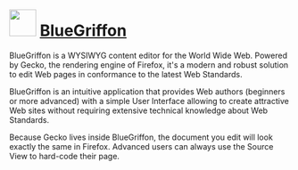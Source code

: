 ﻿# <img src="https://cdn.jsdelivr.net/gh/chocolatey/chocolatey-coreteampackages@edba4a5849ff756e767cba86641bea97ff5721fe/icons/bluegriffon.svg" width="48" height="48"/> [BlueGriffon](https://chocolatey.org/packages/bluegriffon)


BlueGriffon is a WYSIWYG content editor for the World Wide Web. Powered by Gecko, the rendering engine of Firefox, it's a modern and robust solution to edit Web pages in conformance to the latest Web Standards.

BlueGriffon is an intuitive application that provides Web authors (beginners or more advanced) with a simple User Interface allowing to create attractive Web sites without requiring extensive technical knowledge about Web Standards.

Because Gecko lives inside BlueGriffon, the document you edit will look exactly the same in Firefox. Advanced users can always use the Source View to hard-code their page.

